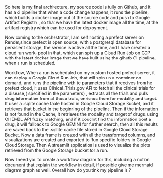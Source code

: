So here is my final architecture, 
 my source code is fully on Github, and it has a ci pipeline that when a code change happens, it runs the pipeline, which builds  a docker image out of the source code and push to Google Artifact Registry , so that we have the latest docker image all the time, at the artifact registry which can be used for deployment. 

Now coming to the orchestrator, I am self hosting a prefect server on Render,since prefect is open source,  with a postgresql database for persistent storage, the service is active all the time, and I have created a cloud run work- pool in that, which can spin up a Cloud Run Job on GCP with the latest docker image that we have built using the gihutb CI pipeline,  when a run is scheduled.

Workflow, 
When a run is scheduled on my custom hosted prefect server, it can deploy a Google Cloud Run Job, that will spin up a container on demand, and runs the pipeline with te parameters that it receives from he prefect cloud, it uses Clinical_Trials.gov API to fetch all the clinical trials for a disease,( specified in the parameters) , extracts all the trials and pulls drug information from all these trials, enriches them for modality and target. It uses a .sqlite cache table hosted in Google Cloud Storage Bucket, and it retrieves that bucket in the beginning of the pipeline, Then if the information is not found in the Cache, it retrieves the modality and target of drugs, using CHEMBL API fuzzy matching, and if it coudlnt find the information bout a drug, it will fallback to Google GEMINI for further search, then all this results are saved back to the .sqllite cache file  stored in Google Cloud Storage Bucket. Now a data frame is created with all the transformed columns, and visualizations are created and exported to Run specific folders in Google Cloud Storage. Then A streamlit application is used to visualize the plots retrieved from the Google Storage bucket for a run. 

Now I need you to create a workflow diagram for this, including a notion document that explain the workflow in detail, if possible give me mermaid diagram graph as well. 
Overall how do you tink my pipeline is ?